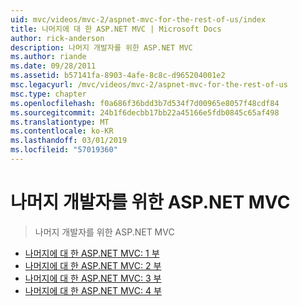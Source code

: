 ```yaml
---
uid: mvc/videos/mvc-2/aspnet-mvc-for-the-rest-of-us/index
title: 나머지에 대 한 ASP.NET MVC | Microsoft Docs
author: rick-anderson
description: 나머지 개발자를 위한 ASP.NET MVC
ms.author: riande
ms.date: 09/28/2011
ms.assetid: b57141fa-8903-4afe-8c8c-d965204001e2
msc.legacyurl: /mvc/videos/mvc-2/aspnet-mvc-for-the-rest-of-us
msc.type: chapter
ms.openlocfilehash: f0a686f36bdd3b7d534f7d00965e8057f48cdf84
ms.sourcegitcommit: 24b1f6decbb17bb22a45166e5fdb0845c65af498
ms.translationtype: MT
ms.contentlocale: ko-KR
ms.lasthandoff: 03/01/2019
ms.locfileid: "57019360"
---
```

<a name="aspnet-mvc-for-the-rest-of-us"></a>나머지 개발자를 위한 ASP.NET MVC
====================
> 나머지 개발자를 위한 ASP.NET MVC


- [나머지에 대 한 ASP.NET MVC: 1 부](aspnet-mvc-for-the-rest-of-us-part-1.md)
- [나머지에 대 한 ASP.NET MVC: 2 부](aspnet-mvc-for-the-rest-of-us-part-2.md)
- [나머지에 대 한 ASP.NET MVC: 3 부](aspnet-mvc-for-the-rest-of-us-part-3.md)
- [나머지에 대 한 ASP.NET MVC: 4 부](aspnet-mvc-for-the-rest-of-us-part-4.md)
